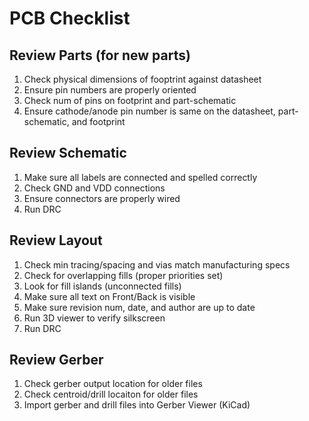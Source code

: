 # PCB Checklist

## Review Parts (for new parts)
1. Check physical dimensions of fooptrint against datasheet 
2. Ensure pin numbers are properly oriented
3. Check num of pins on footprint and part-schematic
4. Ensure cathode/anode pin number is same on the datasheet, part-schematic, and footprint

## Review Schematic
1. Make sure all labels are connected and spelled correctly
2. Check GND and VDD connections
3. Ensure connectors are properly wired
3. Run DRC

## Review Layout
1. Check min tracing/spacing and vias match manufacturing specs
2. Check for overlapping fills (proper priorities set)
3. Look for fill islands (unconnected fills)
4. Make sure all text on Front/Back is visible
5. Make sure revision num, date, and author are up to date
6. Run 3D viewer to verify silkscreen
7. Run DRC

## Review Gerber
1. Check gerber output location for older files
2. Check centroid/drill locaiton for older files
3. Import gerber and drill files into Gerber Viewer (KiCad)

